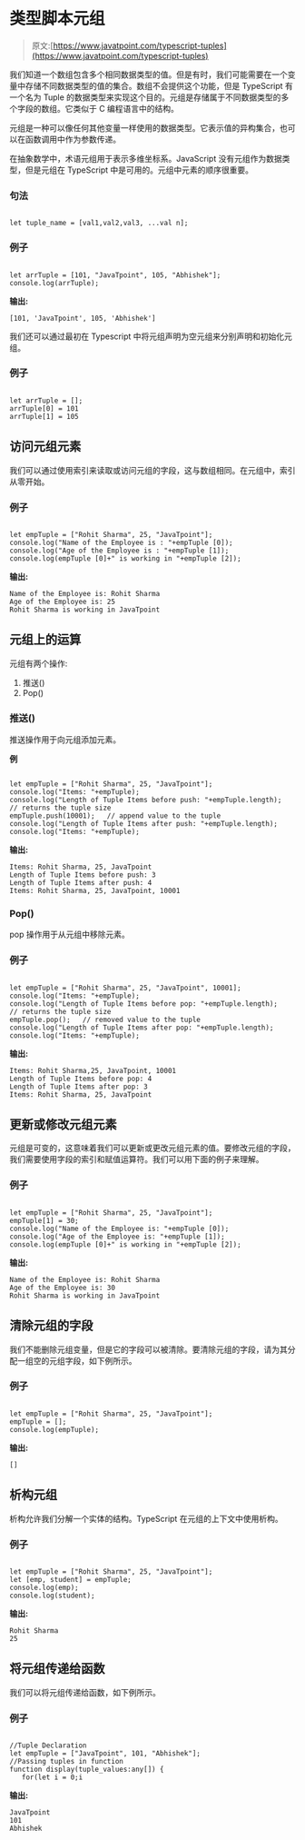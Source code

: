 # 类型脚本元组

> 原文:[https://www.javatpoint.com/typescript-tuples](https://www.javatpoint.com/typescript-tuples)

我们知道一个数组包含多个相同数据类型的值。但是有时，我们可能需要在一个变量中存储不同数据类型的值的集合。数组不会提供这个功能，但是 TypeScript 有一个名为 Tuple 的数据类型来实现这个目的。元组是存储属于不同数据类型的多个字段的数组。它类似于 C 编程语言中的结构。

元组是一种可以像任何其他变量一样使用的数据类型。它表示值的异构集合，也可以在函数调用中作为参数传递。

在抽象数学中，术语元组用于表示多维坐标系。JavaScript 没有元组作为数据类型，但是元组在 TypeScript 中是可用的。元组中元素的顺序很重要。

### 句法

```

let tuple_name = [val1,val2,val3, ...val n];

```

### 例子

```

let arrTuple = [101, "JavaTpoint", 105, "Abhishek"];
console.log(arrTuple);

```

**输出:**

```
[101, 'JavaTpoint', 105, 'Abhishek']

```

我们还可以通过最初在 Typescript 中将元组声明为空元组来分别声明和初始化元组。

### 例子

```

let arrTuple = []; 
arrTuple[0] = 101
arrTuple[1] = 105

```

## 访问元组元素

我们可以通过使用索引来读取或访问元组的字段，这与数组相同。在元组中，索引从零开始。

### 例子

```

let empTuple = ["Rohit Sharma", 25, "JavaTpoint"];
console.log("Name of the Employee is : "+empTuple [0]);
console.log("Age of the Employee is : "+empTuple [1]);
console.log(empTuple [0]+" is working in "+empTuple [2]);

```

**输出:**

```
Name of the Employee is: Rohit Sharma
Age of the Employee is: 25
Rohit Sharma is working in JavaTpoint

```

## 元组上的运算

元组有两个操作:

1.  推送()
2.  Pop()

### 推送()

推送操作用于向元组添加元素。

**例**

```

let empTuple = ["Rohit Sharma", 25, "JavaTpoint"];
console.log("Items: "+empTuple);
console.log("Length of Tuple Items before push: "+empTuple.length);   // returns the tuple size
empTuple.push(10001);   // append value to the tuple 
console.log("Length of Tuple Items after push: "+empTuple.length);
console.log("Items: "+empTuple);

```

**输出:**

```
Items: Rohit Sharma, 25, JavaTpoint
Length of Tuple Items before push: 3
Length of Tuple Items after push: 4
Items: Rohit Sharma, 25, JavaTpoint, 10001

```

### Pop()

pop 操作用于从元组中移除元素。

### 例子

```

let empTuple = ["Rohit Sharma", 25, "JavaTpoint", 10001];
console.log("Items: "+empTuple);
console.log("Length of Tuple Items before pop: "+empTuple.length);   // returns the tuple size
empTuple.pop();   // removed value to the tuple 
console.log("Length of Tuple Items after pop: "+empTuple.length);
console.log("Items: "+empTuple);

```

**输出:**

```
Items: Rohit Sharma,25, JavaTpoint, 10001
Length of Tuple Items before pop: 4
Length of Tuple Items after pop: 3
Items: Rohit Sharma, 25, JavaTpoint

```

## 更新或修改元组元素

元组是可变的，这意味着我们可以更新或更改元组元素的值。要修改元组的字段，我们需要使用字段的索引和赋值运算符。我们可以用下面的例子来理解。

### 例子

```

let empTuple = ["Rohit Sharma", 25, "JavaTpoint"];
empTuple[1] = 30;
console.log("Name of the Employee is: "+empTuple [0]);
console.log("Age of the Employee is: "+empTuple [1]);
console.log(empTuple [0]+" is working in "+empTuple [2]);

```

**输出:**

```
Name of the Employee is: Rohit Sharma
Age of the Employee is: 30
Rohit Sharma is working in JavaTpoint

```

## 清除元组的字段

我们不能删除元组变量，但是它的字段可以被清除。要清除元组的字段，请为其分配一组空的元组字段，如下例所示。

### 例子

```

let empTuple = ["Rohit Sharma", 25, "JavaTpoint"];
empTuple = [];
console.log(empTuple);

```

**输出:**

```
[]

```

## 析构元组

析构允许我们分解一个实体的结构。TypeScript 在元组的上下文中使用析构。

### 例子

```

let empTuple = ["Rohit Sharma", 25, "JavaTpoint"];
let [emp, student] = empTuple;
console.log(emp);
console.log(student);

```

**输出:**

```
Rohit Sharma
25

```

## 将元组传递给函数

我们可以将元组传递给函数，如下例所示。

### 例子

```

//Tuple Declaration
let empTuple = ["JavaTpoint", 101, "Abhishek"];   
//Passing tuples in function  
function display(tuple_values:any[]) {  
   for(let i = 0;i
```

**输出:**

```
JavaTpoint
101
Abhishek

```